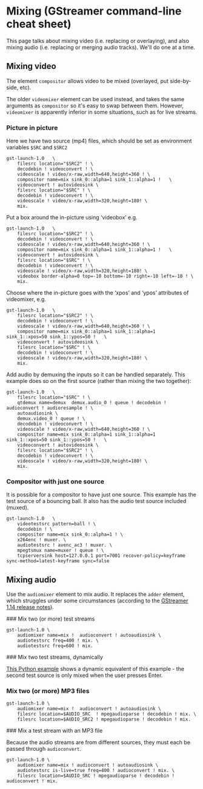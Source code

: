 # Mixing (GStreamer command-line cheat sheet)

This page talks about mixing video (i.e. replacing or overlaying), and also mixing audio (i.e. replacing or merging audio tracks). We'll do one at a time.

## Mixing video

The element `compositor` allows video to be mixed (overlayed, put side-by-side, etc).

The older `videomixer` element can be used instead, and takes the same arguments as `compositor` so it's easy to swap between them. However, `videomixer` is apparently inferior in some situations, such as for live streams.

### Picture in picture

Here we have two source (mp4) files, which should be set as environment variables `$SRC` and `$SRC2`

```
gst-launch-1.0   \
    filesrc location="$SRC2" ! \
    decodebin ! videoconvert ! \
    videoscale ! video/x-raw,width=640,height=360 ! \
    compositor name=mix sink_0::alpha=1 sink_1::alpha=1 !   \
    videoconvert ! autovideosink \
    filesrc location="$SRC" ! \
    decodebin ! videoconvert ! \
    videoscale ! video/x-raw,width=320,height=180! \
    mix.
```

Put a box around the in-picture using ‘videobox’ e.g.

```
gst-launch-1.0   \
    filesrc location="$SRC2" ! \
    decodebin ! videoconvert ! \
    videoscale ! video/x-raw,width=640,height=360 ! \
    compositor name=mix sink_0::alpha=1 sink_1::alpha=1 !   \
    videoconvert ! autovideosink \
    filesrc location="$SRC" ! \
    decodebin ! videoconvert ! \
    videoscale ! video/x-raw,width=320,height=180! \
    videobox border-alpha=0 top=-10 bottom=-10 right=-10 left=-10 ! \
    mix.
```

Choose where the in-picture goes with the ‘xpos’ and ‘ypos’ attributes of videomixer, e.g.

```
gst-launch-1.0   \
    filesrc location="$SRC2" ! \
    decodebin ! videoconvert ! \
    videoscale ! video/x-raw,width=640,height=360 ! \
    compositor name=mix sink_0::alpha=1 sink_1::alpha=1 sink_1::xpos=50 sink_1::ypos=50 !   \
    videoconvert ! autovideosink \
    filesrc location="$SRC" ! \
    decodebin ! videoconvert ! \
    videoscale ! video/x-raw,width=320,height=180! \
    mix.
```

Add audio by demuxing the inputs so it can be handled separately. This example does so on the first source (rather than mixing the two together):

```
gst-launch-1.0   \
    filesrc location="$SRC" ! \
    qtdemux name=demux  demux.audio_0 ! queue ! decodebin ! audioconvert ! audioresample ! \
    autoaudiosink \
    demux.video_0 ! queue ! \
    decodebin ! videoconvert ! \
    videoscale ! video/x-raw,width=640,height=360 ! \
    compositor name=mix sink_0::alpha=1 sink_1::alpha=1 sink_1::xpos=50 sink_1::ypos=50 !   \
    videoconvert ! autovideosink \
    filesrc location="$SRC2" ! \
    decodebin ! videoconvert ! \
    videoscale ! video/x-raw,width=320,height=180! \
    mix.
```

### Compositor with just one source

It is possible for a compositor to have just one source. This example has the test source of a bouncing ball. It also has the audio test source included (muxed).

```
gst-launch-1.0   \
    videotestsrc pattern=ball ! \
    decodebin ! \
    compositor name=mix sink_0::alpha=1 ! \
    x264enc ! muxer. \
    audiotestsrc ! avenc_ac3 ! muxer. \
    mpegtsmux name=muxer ! queue ! \
    tcpserversink host=127.0.0.1 port=7001 recover-policy=keyframe sync-method=latest-keyframe sync=false
```

## Mixing audio

Use the `audiomixer` element to mix audio. It replaces the `adder` element, which struggles under some circumstances (according to the [GStreamer 1.14 release notes](https://gstreamer.freedesktop.org/releases/1.14/)).

### Mix two (or more) test streams

```
gst-launch-1.0 \
    audiomixer name=mix !  audioconvert ! autoaudiosink \
    audiotestsrc freq=400 ! mix. \
    audiotestsrc freq=600 ! mix.
```

### Mix two test streams, dynamically

[This Python example](python_examples/audio_dynamic_add.py) shows a dynamic equivalent of this example - the second test source is only mixed when the user presses Enter.

### Mix two (or more) MP3 files

```
gst-launch-1.0 \
    audiomixer name=mix !  audioconvert ! autoaudiosink \
    filesrc location=$AUDIO_SRC  ! mpegaudioparse ! decodebin ! mix. \
    filesrc location=$AUDIO_SRC2 ! mpegaudioparse ! decodebin ! mix.
```

### Mix a test stream with an MP3 file

Because the audio streams are from different sources, they must each be passed through `audioconvert`.

```
gst-launch-1.0 \
    audiomixer name=mix ! audioconvert ! autoaudiosink \
    audiotestsrc is-live=true freq=400 ! audioconvert ! mix. \
    filesrc location=$AUDIO_SRC ! mpegaudioparse ! decodebin ! audioconvert ! mix.
```

